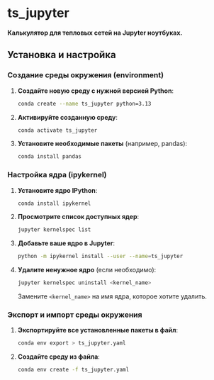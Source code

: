 # ts_jupyter

**Калькулятор для тепловых сетей на Jupyter ноутбуках.**

## Установка и настройка

### Создание среды окружения (environment)

1. **Создайте новую среду с нужной версией Python**:

   ```bash
   conda create --name ts_jupyter python=3.13
   ```

2. **Активируйте созданную среду**:

   ```bash
   conda activate ts_jupyter
   ```

3. **Установите необходимые пакеты** (например, pandas):

   ```bash
   conda install pandas
   ```

### Настройка ядра (ipykernel)

1. **Установите ядро IPython**:

   ```bash
   conda install ipykernel
   ```

2. **Просмотрите список доступных ядер**:

   ```bash
   jupyter kernelspec list
   ```

3. **Добавьте ваше ядро в Jupyter**:

   ```bash
   python -m ipykernel install --user --name=ts_jupyter
   ```

4. **Удалите ненужное ядро** (если необходимо):

   ```bash
   jupyter kernelspec uninstall <kernel_name>
   ```

   Замените `<kernel_name>` на имя ядра, которое хотите удалить.

### Экспорт и импорт среды окружения

1. **Экспортируйте все установленные пакеты в файл**:

   ```bash
   conda env export > ts_jupyter.yaml
   ```

2. **Создайте среду из файла**:

   ```bash
   conda env create -f ts_jupyter.yaml
   ```


